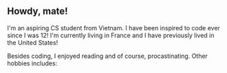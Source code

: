 ## Howdy, mate!

I'm an aspiring CS student from Vietnam. I have been inspired to code ever since I was 12! I'm currently living in France and I have previously lived in the United States!

Besides coding, I enjoyed reading and of course, procastinating. Other hobbies includes: 
